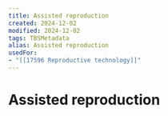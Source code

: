 ```yaml
---
title: Assisted reproduction
created: 2024-12-02
modified: 2024-12-02
tags: TBSMetadata
alias: Assisted reproduction
usedFor:
- "[[17596 Reproductive technology]]"
---
```

# Assisted reproduction
